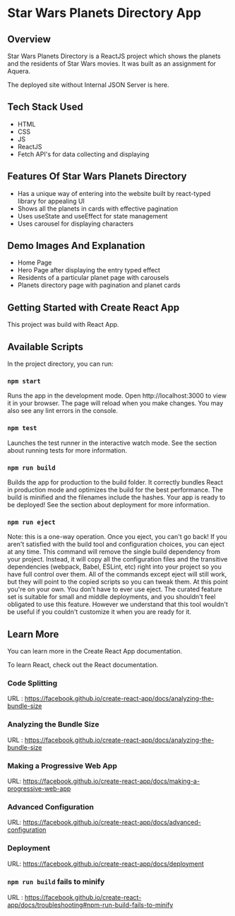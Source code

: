 # Star Wars Planets Directory App

## Overview

Star Wars Planets Directory is a ReactJS project which shows the planets and the residents of Star Wars movies. It was built as an assignment for Aquera.

The deployed site without Internal JSON Server is here.

## Tech Stack Used

- HTML
- CSS
- JS
- ReactJS
- Fetch API's for data collecting and displaying

## Features Of Star Wars Planets Directory

- Has a unique way of entering into the website built by react-typed library for appealing UI
- Shows all the planets in cards with effective pagination
- Uses useState and useEffect for state management
- Uses carousel for displaying characters

## Demo Images And Explanation

- Home Page
- Hero Page after displaying the entry typed effect
- Residents of a particular planet page with carousels
- Planets directory page with pagination and planet cards

## Getting Started with Create React App

This project was build with React App.

## Available Scripts

In the project directory, you can run:

### `npm start`

Runs the app in the development mode. Open http://localhost:3000 to view it in your browser. The page will reload when you make changes. You may also see any lint errors in the console.

### `npm test`

Launches the test runner in the interactive watch mode. See the section about running tests for more information.

### `npm run build`

Builds the app for production to the build folder. It correctly bundles React in production mode and optimizes the build for the best performance. The build is minified and the filenames include the hashes. Your app is ready to be deployed! See the section about deployment for more information.

### `npm run eject`

Note: this is a one-way operation. Once you eject, you can't go back! If you aren't satisfied with the build tool and configuration choices, you can eject at any time. This command will remove the single build dependency from your project. Instead, it will copy all the configuration files and the transitive dependencies (webpack, Babel, ESLint, etc) right into your project so you have full control over them. All of the commands except eject will still work, but they will point to the copied scripts so you can tweak them. At this point you're on your own. You don't have to ever use eject. The curated feature set is suitable for small and middle deployments, and you shouldn't feel obligated to use this feature. However we understand that this tool wouldn't be useful if you couldn't customize it when you are ready for it.

## Learn More

You can learn more in the Create React App documentation.

To learn React, check out the React documentation.

### Code Splitting

URL : https://facebook.github.io/create-react-app/docs/analyzing-the-bundle-size

### Analyzing the Bundle Size

URL : https://facebook.github.io/create-react-app/docs/analyzing-the-bundle-size

### Making a Progressive Web App

URL: https://facebook.github.io/create-react-app/docs/making-a-progressive-web-app

### Advanced Configuration

URL: https://facebook.github.io/create-react-app/docs/advanced-configuration

### Deployment

URL: https://facebook.github.io/create-react-app/docs/deployment

### `npm run build` fails to minify

URL :  https://facebook.github.io/create-react-app/docs/troubleshooting#npm-run-build-fails-to-minify

